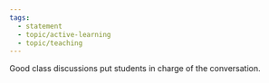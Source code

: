 ```yaml
---
tags:
  - statement
  - topic/active-learning
  - topic/teaching
---
```

Good class discussions put students in charge of the conversation.
